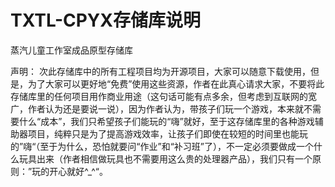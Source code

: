 # TXTL-CPYX存储库说明
蒸汽儿童工作室成品原型存储库

声明：
次此存储库中的所有工程项目均为开源项目，大家可以随意下载使用，但是，为了大家可以更好地“免费”使用这些资源，作者在此真心请求大家，不要将此存储库里的任何项目用作商业用途（这句话可能有点多余，但考虑到互联网的宽广，作者认为还是要说一说），因为作者认为，带孩子们玩一个游戏，本来就不需要什么“成本”，我们只希望孩子们能玩的“嗨”就好，至于这存储库里的各种游戏辅助器项目，纯粹只是为了提高游戏效率，让孩子们即使在较短的时间里也能玩的”嗨“（至于为什么，恐怕就要问“作业”和“补习班”了），不一定必须要做成一个什么玩具出来（作者相信做玩具也不需要用这么贵的处理器产品），我们只有一个原则：”玩的开心就好^_^“。
